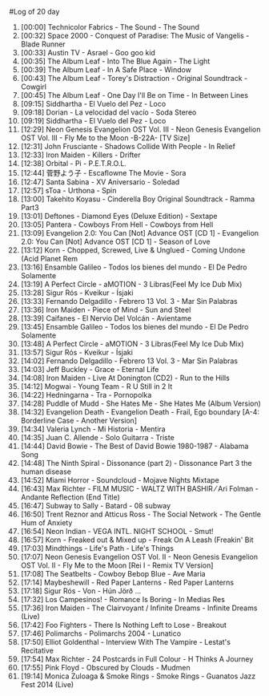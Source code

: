 #Log of 20 day

1. [00:00] Technicolor Fabrics - The Sound - The Sound
1. [00:32] Space 2000 - Conquest of Paradise: The Music of Vangelis - Blade Runner
1. [00:33] Austin TV - Asrael - Goo goo kid
1. [00:35] The Album Leaf - Into The Blue Again - The Light
1. [00:39] The Album Leaf - In A Safe Place - Window
1. [00:43] The Album Leaf - Torey's Distraction - Original Soundtrack - Cowgirl
1. [00:45] The Album Leaf - One Day I'll Be on Time - In Between Lines
1. [09:15] Siddhartha - El Vuelo del Pez - Loco
1. [09:18] Dorian - La velocidad del vacío - Soda Stereo
1. [09:19] Siddhartha - El Vuelo del Pez - Loco
1. [12:29] Neon Genesis Evangelion OST Vol. III - Neon Genesis Evangelion OST Vol. III - Fly Me to the Moon -B-22A- [TV Size]
1. [12:31] John Frusciante - Shadows Collide With People - In Relief
1. [12:33] Iron Maiden - Killers - Drifter
1. [12:38] Orbital - Pi - P.E.T.R.O.L.
1. [12:44] 菅野よう子 - Escaflowne The Movie - Sora
1. [12:47] Santa Sabina - XV Aniversario - Soledad
1. [12:57] sToa - Urthona - Spin
1. [13:00] Takehito Koyasu - Cinderella Boy Original Soundtrack - Ramma Part3
1. [13:01] Deftones - Diamond Eyes (Deluxe Edition) - Sextape
1. [13:05] Pantera - Cowboys From Hell - Cowboys from Hell
1. [13:09] Evangelion 2.0: You Can [Not] Advance OST [CD 1] - Evangelion 2.0: You Can [Not] Advance OST [CD 1] - Season of Love
1. [13:12] Korn - Chopped, Screwed, Live & Unglued - Coming Undone (Acid Planet Rem
1. [13:16] Ensamble Galileo - Todos los bienes del mundo - El De Pedro Solamente
1. [13:19] A Perfect Circle - aMOTION - 3 Libras(Feel My Ice Dub Mix)
1. [13:28] Sigur Rós - Kveikur - Ísjaki
1. [13:33] Fernando Delgadillo - Febrero 13 Vol. 3 - Mar Sin Palabras
1. [13:36] Iron Maiden - Piece of Mind - Sun and Steel
1. [13:39] Caifanes - El Nervio Del Volcán - Avientame
1. [13:45] Ensamble Galileo - Todos los bienes del mundo - El De Pedro Solamente
1. [13:48] A Perfect Circle - aMOTION - 3 Libras(Feel My Ice Dub Mix)
1. [13:57] Sigur Rós - Kveikur - Ísjaki
1. [14:02] Fernando Delgadillo - Febrero 13 Vol. 3 - Mar Sin Palabras
1. [14:03] Jeff Buckley - Grace - Eternal Life
1. [14:08] Iron Maiden - Live At Donington (CD2) - Run to the Hills
1. [14:12] Mogwai - Young Team - R U Still in 2 It
1. [14:22] Hedningarna - Tra - Pornopolka
1. [14:28] Puddle of Mudd - She Hates Me - She Hates Me (Album Version)
1. [14:32] Evangelion Death - Evangelion Death - Frail, Ego boundary [A-4: Borderline Case - Another Version]
1. [14:34] Valeria Lynch - Mi Historia - Mentira
1. [14:35] Juan C. Allende - Solo Guitarra - Triste
1. [14:44] David Bowie - The Best of David Bowie 1980-1987 - Alabama Song
1. [14:48] The Ninth Spiral - Dissonance (part 2) - Dissonance Part 3 the human disease
1. [14:52] Miami Horror - Soundcloud - Mojave Nights Mixtape
1. [16:43] Max Richter - FILM MUSIC - WALTZ WITH BASHIR ⁄ Ari Folman - Andante   Reflection (End Title)
1. [16:47] Subway to Sally - Batard - 08 subway
1. [16:50] Trent Reznor and Atticus Ross - The Social Network - The Gentle Hum of Anxiety
1. [16:54] Neon Indian - VEGA INTL. NIGHT SCHOOL - Smut!
1. [16:57] Korn - Freaked out & Mixed up - Freak On A Leash (Freakin' Bit
1. [17:03] Mindthings - Life's Path - Life's Things
1. [17:07] Neon Genesis Evangelion OST Vol. II - Neon Genesis Evangelion OST Vol. II - Fly Me to the Moon [Rei I - Remix TV Version]
1. [17:08] The Seatbelts - Cowboy Bebop Blue - Ave Maria
1. [17:14] Maybeshewill - Red Paper Lanterns - Red Paper Lanterns
1. [17:18] Sigur Rós - Von - Hún Jörð …
1. [17:32] Los Campesinos! - Romance Is Boring - In Medias Res
1. [17:36] Iron Maiden - The Clairvoyant / Infinite Dreams - Infinite Dreams (Live)
1. [17:42] Foo Fighters - There Is Nothing Left to Lose - Breakout
1. [17:46] Polimarchs - Polimarchs 2004 - Lunatico
1. [17:50] Elliot Goldenthal - Interview With The Vampire - Lestat's Recitative
1. [17:54] Max Richter - 24 Postcards in Full Colour - H Thinks A Journey
1. [17:55] Pink Floyd - Obscured by Clouds - Mudmen
1. [19:14] Monica Zuloaga & Smoke Rings - Smoke Rings - Guanatos Jazz Fest 2014 (Live)
